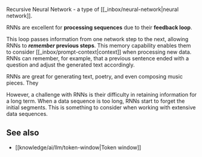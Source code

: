 Recursive Neural Network - a type of [[_inbox/neural-network|neural network]].

RNNs are excellent for **processing sequences** due to their **feedback loop**.

This loop passes information from one network step to the next, allowing RNNs to **_remember_ previous steps**. This memory capability enables them to consider [[_inbox/prompt-context|context]] when processing new data. RNNs can remember, for example, that a previous sentence ended with a question and adjust the generated text accordingly.

RNNs are great for generating text, poetry, and even composing music pieces. They

However, a challenge with RNNs is their difficulty in retaining information for a long term. When a data sequence is too long, RNNs start to forget the initial segments. This is something to consider when working with extensive data sequences.

## See also

- [[knowledge/ai/llm/token-window|Token window]]
